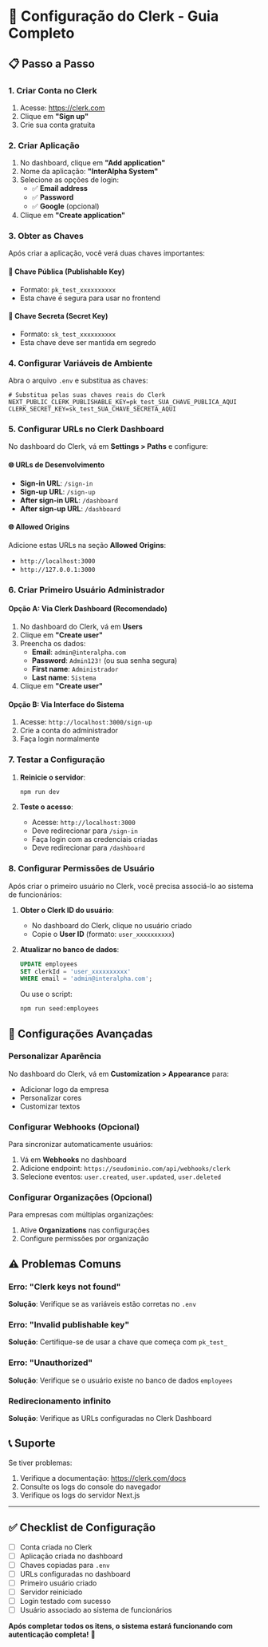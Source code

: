 # 🔐 Configuração do Clerk - Guia Completo

## 📋 Passo a Passo

### 1. **Criar Conta no Clerk**
1. Acesse: https://clerk.com
2. Clique em **"Sign up"**
3. Crie sua conta gratuita

### 2. **Criar Aplicação**
1. No dashboard, clique em **"Add application"**
2. Nome da aplicação: **"InterAlpha System"**
3. Selecione as opções de login:
   - ✅ **Email address**
   - ✅ **Password**
   - ✅ **Google** (opcional)
4. Clique em **"Create application"**

### 3. **Obter as Chaves**
Após criar a aplicação, você verá duas chaves importantes:

#### 🔑 **Chave Pública (Publishable Key)**
- Formato: `pk_test_xxxxxxxxxx`
- Esta chave é segura para usar no frontend

#### 🔐 **Chave Secreta (Secret Key)**
- Formato: `sk_test_xxxxxxxxxx`
- Esta chave deve ser mantida em segredo

### 4. **Configurar Variáveis de Ambiente**

Abra o arquivo `.env` e substitua as chaves:

```env
# Substitua pelas suas chaves reais do Clerk
NEXT_PUBLIC_CLERK_PUBLISHABLE_KEY=pk_test_SUA_CHAVE_PUBLICA_AQUI
CLERK_SECRET_KEY=sk_test_SUA_CHAVE_SECRETA_AQUI
```

### 5. **Configurar URLs no Clerk Dashboard**

No dashboard do Clerk, vá em **Settings > Paths** e configure:

#### 🌐 **URLs de Desenvolvimento**
- **Sign-in URL**: `/sign-in`
- **Sign-up URL**: `/sign-up`
- **After sign-in URL**: `/dashboard`
- **After sign-up URL**: `/dashboard`

#### 🌐 **Allowed Origins**
Adicione estas URLs na seção **Allowed Origins**:
- `http://localhost:3000`
- `http://127.0.0.1:3000`

### 6. **Criar Primeiro Usuário Administrador**

#### Opção A: Via Clerk Dashboard (Recomendado)
1. No dashboard do Clerk, vá em **Users**
2. Clique em **"Create user"**
3. Preencha os dados:
   - **Email**: `admin@interalpha.com`
   - **Password**: `Admin123!` (ou sua senha segura)
   - **First name**: `Administrador`
   - **Last name**: `Sistema`
4. Clique em **"Create user"**

#### Opção B: Via Interface do Sistema
1. Acesse: `http://localhost:3000/sign-up`
2. Crie a conta do administrador
3. Faça login normalmente

### 7. **Testar a Configuração**

1. **Reinicie o servidor**:
   ```bash
   npm run dev
   ```

2. **Teste o acesso**:
   - Acesse: `http://localhost:3000`
   - Deve redirecionar para `/sign-in`
   - Faça login com as credenciais criadas
   - Deve redirecionar para `/dashboard`

### 8. **Configurar Permissões de Usuário**

Após criar o primeiro usuário no Clerk, você precisa associá-lo ao sistema de funcionários:

1. **Obter o Clerk ID do usuário**:
   - No dashboard do Clerk, clique no usuário criado
   - Copie o **User ID** (formato: `user_xxxxxxxxxx`)

2. **Atualizar no banco de dados**:
   ```sql
   UPDATE employees 
   SET clerkId = 'user_xxxxxxxxxx' 
   WHERE email = 'admin@interalpha.com';
   ```

   Ou use o script:
   ```bash
   npm run seed:employees
   ```

## 🔧 **Configurações Avançadas**

### **Personalizar Aparência**
No dashboard do Clerk, vá em **Customization > Appearance** para:
- Adicionar logo da empresa
- Personalizar cores
- Customizar textos

### **Configurar Webhooks** (Opcional)
Para sincronizar automaticamente usuários:
1. Vá em **Webhooks** no dashboard
2. Adicione endpoint: `https://seudominio.com/api/webhooks/clerk`
3. Selecione eventos: `user.created`, `user.updated`, `user.deleted`

### **Configurar Organizações** (Opcional)
Para empresas com múltiplas organizações:
1. Ative **Organizations** nas configurações
2. Configure permissões por organização

## ⚠️ **Problemas Comuns**

### **Erro: "Clerk keys not found"**
**Solução**: Verifique se as variáveis estão corretas no `.env`

### **Erro: "Invalid publishable key"**
**Solução**: Certifique-se de usar a chave que começa com `pk_test_`

### **Erro: "Unauthorized"**
**Solução**: Verifique se o usuário existe no banco de dados `employees`

### **Redirecionamento infinito**
**Solução**: Verifique as URLs configuradas no Clerk Dashboard

## 📞 **Suporte**

Se tiver problemas:
1. Verifique a documentação: https://clerk.com/docs
2. Consulte os logs do console do navegador
3. Verifique os logs do servidor Next.js

---

## ✅ **Checklist de Configuração**

- [ ] Conta criada no Clerk
- [ ] Aplicação criada no dashboard
- [ ] Chaves copiadas para `.env`
- [ ] URLs configuradas no dashboard
- [ ] Primeiro usuário criado
- [ ] Servidor reiniciado
- [ ] Login testado com sucesso
- [ ] Usuário associado ao sistema de funcionários

**Após completar todos os itens, o sistema estará funcionando com autenticação completa!** 🎉